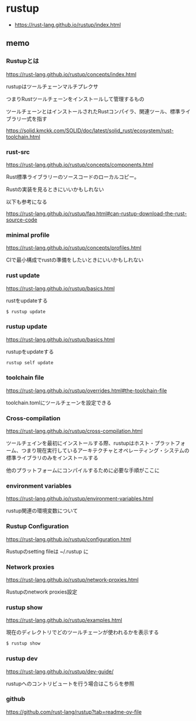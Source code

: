 # rustup

- https://rust-lang.github.io/rustup/index.html

## memo

### Rustupとは

https://rust-lang.github.io/rustup/concepts/index.html

rustupはツールチェーンマルチプレクサ

つまりRustツールチェーンをインストールして管理するもの

ツールチェーンとはインストールされたRustコンパイラ、関連ツール、標準ライブラリ一式を指す

https://solid.kmckk.com/SOLID/doc/latest/solid_rust/ecosystem/rust-toolchain.html

### rust-src

https://rust-lang.github.io/rustup/concepts/components.html

Rust標準ライブラリーのソースコードのローカルコピー。

Rustの実装を見るときにいいかもしれない

以下も参考になる

https://rust-lang.github.io/rustup/faq.html#can-rustup-download-the-rust-source-code

### minimal profile

https://rust-lang.github.io/rustup/concepts/profiles.html

CIで最小構成でrustの準備をしたいときにいいかもしれない

### rust update

https://rust-lang.github.io/rustup/basics.html

rustをupdateする

```sh
$ rustup update
```

### rustup update

https://rust-lang.github.io/rustup/basics.html

rustupをupdateする

```sh
rustup self update
```

### toolchain file

https://rust-lang.github.io/rustup/overrides.html#the-toolchain-file

toolchain.tomlにツールチェーンを設定できる

### Cross-compilation

https://rust-lang.github.io/rustup/cross-compilation.html

ツールチェインを最初にインストールする際、rustupはホスト・プラットフォーム、つまり現在実行しているアーキテクチャとオペレーティング・システムの標準ライブラリのみをインストールする

他のプラットフォームにコンパイルするために必要な手順がここに

### environment variables

https://rust-lang.github.io/rustup/environment-variables.html

rustup関連の環境変数について

### Rustup Configuration

https://rust-lang.github.io/rustup/configuration.html

Rustupのsetting fileは ~/.rustup に

### Network proxies

https://rust-lang.github.io/rustup/network-proxies.html

Rustupのnetwork proxies設定

### rustup show

https://rust-lang.github.io/rustup/examples.html

現在のディレクトリでどのツールチェーンが使われるかを表示する

```sh
$ rustup show
```

### rustup dev

https://rust-lang.github.io/rustup/dev-guide/

rustupへのコントリビュートを行う場合はこちらを参照

### github

https://github.com/rust-lang/rustup?tab=readme-ov-file
